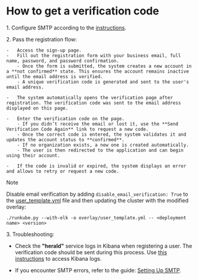 # How to get a verification code

1\. Configure SMTP according to the [instructions](https://github.com/hystax/optscale/blob/integration/documentation/setting_up_smtp.md).

2\. Pass the registration flow:

    -   Access the sign-up page.  
    -   Fill out the registration form with your business email, full name, password, and password confirmation.  
        - Once the form is submitted, the system creates a new account in a **not confirmed** state. This ensures the account remains inactive until the email address is verified.  
        - A unique verification code is generated and sent to the user's email address.

    -   The system automatically opens the verification page after registration. The verification code was sent to the email address displayed on this page.

    -   Enter the verification code on the page.
        - If you didn’t receive the email or lost it, use the **Send Verification Code Again** link to request a new code.
        - Once the correct code is entered, the system validates it and updates the account status to **confirmed**.  
        - If no organization exists, a new one is created automatically.  
        - The user is then redirected to the application and can begin using their account.

    -   If the code is invalid or expired, the system displays an error and allows to retry or request a new code.

> [!NOTE]
> Disable email verification by adding `disable_email_verification: True` to the [user_template.yml](https://github.com/hystax/optscale/blob/integration/optscale-deploy/overlay/user_template.yml) file and then updating the cluster with the modified overlay:
> 
> ```
> ./runkube.py --with-elk -o overlay/user_template.yml -- <deployment name> <version>
> ```

3\. Troubleshooting: 

-   Check the **"herald"** service logs in Kibana when registering a user. The verification code should be sent during this process. Use [this instructions](https://github.com/hystax/optscale/blob/integration/documentation/kibana_logs.md) to access Kibana logs.

-   If you encounter SMTP errors, refer to the guide: [Setting Up SMTP](https://github.com/hystax/optscale/blob/integration/documentation/setting_up_smtp.md).